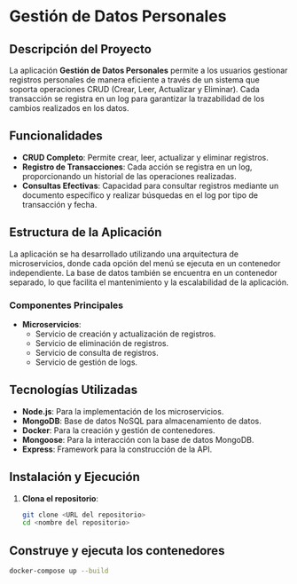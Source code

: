 # Gestión de Datos Personales

## Descripción del Proyecto
La aplicación **Gestión de Datos Personales** permite a los usuarios gestionar registros personales de manera eficiente a través de un sistema que soporta operaciones CRUD (Crear, Leer, Actualizar y Eliminar). Cada transacción se registra en un log para garantizar la trazabilidad de los cambios realizados en los datos.

## Funcionalidades
- **CRUD Completo**: Permite crear, leer, actualizar y eliminar registros.
- **Registro de Transacciones**: Cada acción se registra en un log, proporcionando un historial de las operaciones realizadas.
- **Consultas Efectivas**: Capacidad para consultar registros mediante un documento específico y realizar búsquedas en el log por tipo de transacción y fecha.

## Estructura de la Aplicación
La aplicación se ha desarrollado utilizando una arquitectura de microservicios, donde cada opción del menú se ejecuta en un contenedor independiente. La base de datos también se encuentra en un contenedor separado, lo que facilita el mantenimiento y la escalabilidad de la aplicación.

### Componentes Principales
- **Microservicios**:
  - Servicio de creación y actualización de registros.
  - Servicio de eliminación de registros.
  - Servicio de consulta de registros.
  - Servicio de gestión de logs.

## Tecnologías Utilizadas
- **Node.js**: Para la implementación de los microservicios.
- **MongoDB**: Base de datos NoSQL para almacenamiento de datos.
- **Docker**: Para la creación y gestión de contenedores.
- **Mongoose**: Para la interacción con la base de datos MongoDB.
- **Express**: Framework para la construcción de la API.

## Instalación y Ejecución
1. **Clona el repositorio**:
   ```bash
   git clone <URL del repositorio>
   cd <nombre del repositorio>

## Construye y ejecuta los contenedores
  ```bash
  docker-compose up --build

